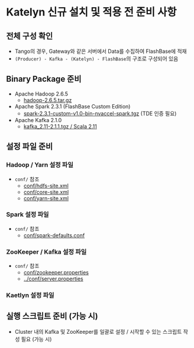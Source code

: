 # Katelyn 신규 설치 및 적용 전 준비 사항

## 전체 구성 확인

* Tango의 경우, Gateway와 같은 서버에서 Data를 수집하여 FlashBase에 적재
* `(Producer) - Kafka - (Katelyn) - FlashBase`의 구조로 구성되어 있음

## Binary Package 준비

* Apache Hadoop 2.6.5
  * [hadoop-2.6.5.tar.gz](https://archive.apache.org/dist/hadoop/common/hadoop-2.6.5/hadoop-2.6.5.tar.gz)
* Apache Spark 2.3.1 (FlashBase Custom Edition)
  * [spark-2.3.1-custom-v1.0-bin-nvaccel-spark.tgz](https://tde.sktelecom.com/stash/projects/FBRELEASE/repos/downloads/raw/Spark/bin/spark-2.3.1-custom-v1.0-bin-nvaccel-spark.tgz) (TDE 인증 필요)
* Apache Kafka 2.1.0
  * [kafka_2.11-2.1.1.tgz / Scala 2.11](http://mirror.navercorp.com/apache/kafka/2.1.1/kafka_2.11-2.1.1.tgz)

## 설정 파일 준비

### Hadoop / Yarn 설정 파일

* `conf/` 참조
  * [conf/hdfs-site.xml](../conf/hdfs-site.xml)
  * [conf/core-site.xml](../conf/core-site.xml)
  * [conf/yarn-site.xml](../conf/yarn-site.xml)

### Spark 설정 파일

* `conf/` 참조
  * [conf/spark-defaults.conf](../conf/spark-defaults.conf)

### ZooKeeper / Kafka 설정 파일

* `conf/` 참조
  * [conf/zookeeper.properties](../conf/zookeeper.properties)
  * [../conf/server.properties](../conf/server.properties)


### Kaetlyn 설정 파일


## 실행 스크립트 준비 (가능 시)

* Cluster 내의 Kafka 및 ZooKeeper를 일괄로 설정 / 시작할 수 있는 스크립트 작성 필요 (가능 시)
